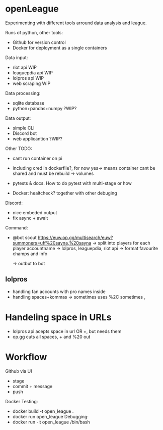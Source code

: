# openLeague
Experimenting with different tools arround data analysis and league.

Runs of python, other tools:
- Github for version control
- Docker for deployment as a single containers

Data input:
- riot api WIP
- leaguepdia api WIP
- lolpros api WIP
- web scraping WIP

Data processing:
- sqlite database
- python+pandas+numpy ?WIP?

Data output:
- simple CLI
- Discord bot
- web applicantion ?WIP?

Other TODO:
- cant run container on pi

- including cred in dockerfile?, for now yes-> means container cant be shared and must be rebuild -> volumes
- pytests & docs. How to do pytest with multi-stage or how

- Docker: healtcheck? together with other debuging

Discord:
- nice embeded output
- fix async + await

Command:
- @bot scout https://euw.op.gg/multisearch/euw?summoners=uff%20sayna,%20sayna
-> split into players
    for each player accountname -> lolpros, leaguepdia, riot api
    -> format favourite champs and info

    -> outbut to bot

## lolpros
- handling fan accounts with pro names inside
- handling spaces+kommas -> sometimes uses %2C sometimes ,

# Handeling space in URLs
- lolpros api acepts space in url OR +, but needs them
- op.gg cuts all spaces, + and %20 out

# Workflow
Github via UI
- stage
- commit + message
- push

Docker Testing:
- docker build -t open_league .
- docker run open_league
Debugging:
- docker run -it open_league /bin/bash